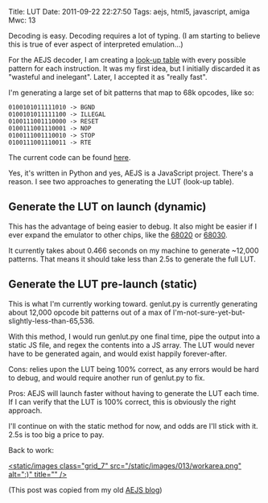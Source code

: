 Title: LUT
Date: 2011-09-22 22:27:50
Tags: aejs, html5, javascript, amiga
Mwc: 13

Decoding is easy. Decoding requires a lot of typing. (I am starting to believe this is true of ever aspect of interpreted emulation...)


For the AEJS decoder, I am creating a [look-up table](http://en.wikipedia.org/wiki/Lookup_table) with every possible pattern for each instruction. It was my first idea, but I initially discarded it as "wasteful and inelegant". Later, I accepted it as "really fast".


I'm generating a large set of bit patterns that map to 68k opcodes, like so:

    0100101011111010 -> BGND
    0100101011111100 -> ILLEGAL
    0100111001110000 -> RESET
    0100111001110001 -> NOP
    0100111001110010 -> STOP
    0100111001110011 -> RTE

The current code can be found [here](https://github.com/mwcz/AEJS/blob/master/src/genlut.py).


Yes, it's written in Python and yes, AEJS is a JavaScript project.  There's a reason.  I see two approaches to generating the LUT (look-up table).


Generate the LUT on launch (dynamic)
------------------------------------


This has the advantage of being easier to debug.  It also might be easier if I ever expand the emulator to other chips, like the [68020](http://en.wikipedia.org/wiki/Motorola_68020) or [68030](http://en.wikipedia.org/wiki/Motorola_68030).


It currently takes about 0.466 seconds on my machine to generate ~12,000 patterns.  That means it should take less than 2.5s to generate the full LUT.



Generate the LUT pre-launch (static)
------------------------------------

This is what I'm currently working toward.  genlut.py is currently generating about 12,000 opcode bit patterns out of a max of I'm-not-sure-yet-but-slightly-less-than-65,536.

With this method, I would run genlut.py one final time, pipe the output into a static JS file, and regex the contents into a JS array.  The LUT would never have to be generated again, and would exist happily forever-after.

Cons: relies upon the LUT being 100% correct, as any errors would be hard to debug, and would require another run of genlut.py to fix.

Pros: AEJS will launch faster without having to generate the LUT each time.  If I can verify that the LUT is 100% correct, this is obviously the right approach.

I'll continue on with the static method for now, and odds are I'll stick with it.   2.5s is too big a price to pay.


Back to work:

[<static/images class="grid_7" src="/static/images/013/workarea.png" alt=":)" title="" />](/static/images/013/workarea.png)
<div class="clear"></div>

(This post was copied from my old [AEJS blog](http://aejs.blogspot.com/))
